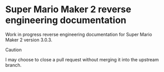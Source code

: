 # Super Mario Maker 2 reverse engineering documentation
Work in progress reverse engineering documentation for Super Mario Maker 2 version 3.0.3.

> [!CAUTION]
> I may choose to close a pull request without merging it into the upstream branch.

